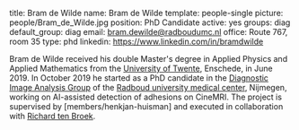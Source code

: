 title: Bram de Wilde
name: Bram de Wilde
template: people-single
picture: people/Bram_de_Wilde.jpg
position: PhD Candidate
active: yes
groups: diag
default_group: diag
email: bram.dewilde@radboudumc.nl
office: Route 767, room 35
type: phd
linkedin: https://www.linkedin.com/in/bramdwilde

Bram de Wilde received his double Master's degree in Applied Physics and Applied Mathematics from the [University of Twente](https://www.utwente.nl/en/), Enschede, in June 2019. In October 2019 he started as a PhD candidate in the [Diagnostic Image Analysis Group](http://diagnijmegen.nl) of the [Radboud university medical center](https://www.radboudumc.nl/Research/), Nijmegen, working on AI-assisted detection of adhesions on CineMRI. The project is supervised by [members/henkjan-huisman] and executed in collaboration with [Richard ten Broek](https://www.linkedin.com/in/richard-ten-broek-18651929/).
